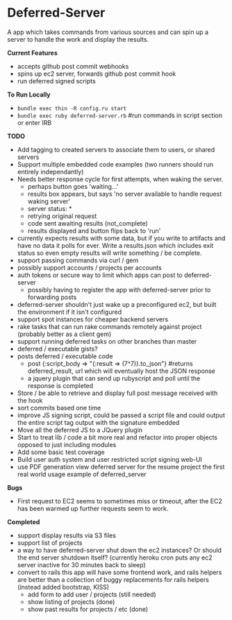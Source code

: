 Deferred-Server
===

A app which takes commands from various sources and can spin up a server to handle the work and display the results.

__Current Features__
  * accepts github post commit webhooks
  * spins up ec2 server, forwards github post commit hook
  * run deferred signed scripts

__To Run Locally__
  * `bundle exec thin -R config.ru start`
  * `bundle exec ruby deferred-server.rb` #run commands in script section or enter IRB

__TODO__

  * Add tagging to created servers to associate them to users, or shared servers
  * Support multiple embedded code examples (two runners should run entirely independantly)
  * Needs better response cycle for first attempts, when waking the server.
     * perhaps button goes 'waiting…'
     * results box appears, but says 'no server available to handle request waking server'
     * server status: *
     * retrying original request
     * code sent awaiting results (not_complete)
     * results displayed and button flips back to 'run'
  * currently expects results with some data, but if you write to artifacts and have no data it polls for ever. Write a results.json which includes exit status so even empty results will write something / be complete.
  * support passing commands via curl / gem
  * possibly support accounts / projects per accounts
  * auth tokens or secure way to limit which apps can post to deferred-server
    * possibly having to register the app with deferred-server prior to forwarding posts
  * deferred-server shouldn't just wake up a preconfigured ec2, but built the environment if it isn't configured
  * support spot instances for cheaper backend servers
  * rake tasks that can run rake commands remotely against project (probably better as a client gem)
  * support running deferred tasks on other branches than master
  * deferred / executable gists?
  * posts deferred / executable code
      * post {:script_body => "{:result => (7^7)}.to_json"} #returns deferred_result, url which will eventually host the JSON response
      * a jquery plugin that can send up rubyscript and poll until the response is completed
  * Store / be able to retrieve and display full post message received with the hook
  * sort commits based one time
  * improve JS signing script, could be passed a script file and could output the entire script tag output with the signature embedded
  * Move all the deferred JS to a JQuery plugin
  * Start to treat lib / code a bit more real and refactor into proper objects opposed to just including modules
  * Add some basic test coverage
  * Build user auth system and user restricted script signing web-UI
  * use PDF generation view deferred server for the resume project the first real world usage example of deferred_server

__Bugs__

  * First request to EC2 seems to sometimes miss or timeout, after the EC2 has been warmed up further requests seem to work.

__Completed__

  * support display results via S3 files
  * support list of projects
  * a way to have deferred-server shut down the ec2 instances? Or should the end server shutdown itself? (currently heroku cron puts any ec2 server inactive for 30 minutes back to sleep)
  * convert to rails this app will have some frontend work, and rails helpers are better than a collection of buggy replacements for rails helpers (instead added bootstrap, KISS)
    * add form to add user / projects (still needed)
    * show listing of projects (done)
    * show past results for projects / etc (done)
